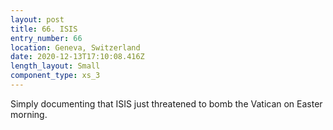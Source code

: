 ```yaml
---
layout: post
title: 66. ISIS
entry_number: 66
location: Geneva, Switzerland
date: 2020-12-13T17:10:08.416Z
length_layout: Small
component_type: xs_3
---
```

Simply documenting that ISIS just threatened to bomb the Vatican on Easter morning.